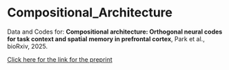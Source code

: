 # Compositional_Architecture
Data and Codes for: <b>Compositional architecture: Orthogonal neural codes for task context and spatial memory in prefrontal cortex</b>, Park et al., bioRxiv, 2025.
<p>
<a href="[https://www.example.com](https://doi.org/10.1101/2025.02.25.640211)">Click here for the link for the preprint</a>
